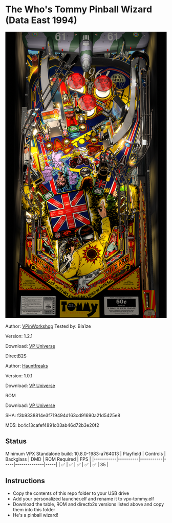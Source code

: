 # The Who's Tommy Pinball Wizard (Data East 1994) 

![Table Preview](https://github.com/Bla1ze/vpx-images/blob/main/vpx-tommy.png)

Author: [VPinWorkshop](https://vpuniverse.com/profile/40692-vpinworkshop/)  Tested by: Bla1ze

Version: 1.2.1

Download: [VP Universe](https://vpuniverse.com/files/file/10193-the-whos-tommy-pinball-wizard-data-east-1994-vpwmod/)

DirectB2S

Author: [Hauntfreaks](https://vpuniverse.com/profile/5216-hauntfreaks/)  

Version: 1.0.1

Download: [VP Universe](https://vpuniverse.com/files/file/13251-the-whos-tommy-pinball-wizard-data-east-1994-b2s-with-full-dmd/)

ROM

Download: [VP Universe](https://vpuniverse.com/files/file/4200-the-whos-tommy-pinball-wizard-500-unofficial-mod/)

SHA: f3b9338814e3f719494d163cd91690a21d5425e8

MD5: bc4c13cafef4891c03ab46d72b3e20f2

## Status 

Minimum VPX Standalone build: 10.8.0-1983-a764013
| Playfield | Controls | Backglass | DMD | ROM Required | FPS | 
|-----------|----------|-----------|-----|--------------|-----|
| :white_check_mark: | :white_check_mark: | :white_check_mark: | :white_check_mark: | :white_check_mark: | 35 |

## Instructions

- Copy the contents of this repo folder to your USB drive
- Add your personalized launcher.elf and rename it to vpx-tommy.elf
- Download the table, ROM and directb2s versions listed above and copy them into this folder
- He's a pinball wizard!
